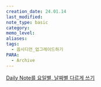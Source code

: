 ```yaml
---
creation_date: 24.01.14
last_modified: 
note_type: basic
category: 
memo_level: 
aliases: 
tags:
  - 옵시디언_업그레이드하기
PARA:
  - Archive
---
```

[Daily Note를 요일별, 날짜별 다르게 쓰기](https://cafe.naver.com/obsidianary/9353)